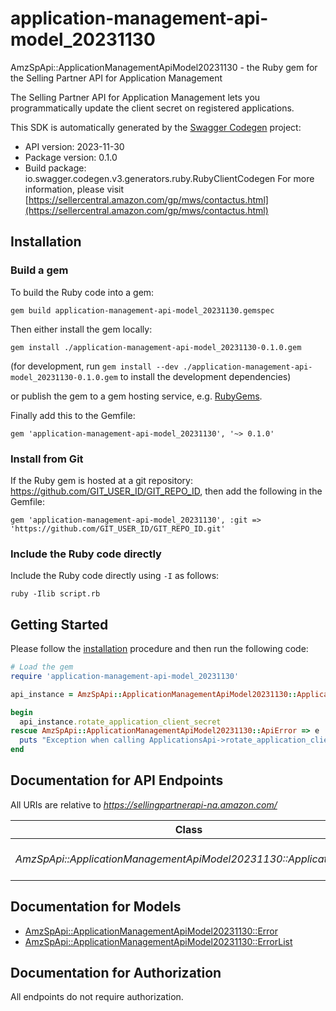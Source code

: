# application-management-api-model_20231130

AmzSpApi::ApplicationManagementApiModel20231130 - the Ruby gem for the Selling Partner API for Application Management

The Selling Partner API for Application Management lets you programmatically update the client secret on registered applications.

This SDK is automatically generated by the [Swagger Codegen](https://github.com/swagger-api/swagger-codegen) project:

- API version: 2023-11-30
- Package version: 0.1.0
- Build package: io.swagger.codegen.v3.generators.ruby.RubyClientCodegen
For more information, please visit [https://sellercentral.amazon.com/gp/mws/contactus.html](https://sellercentral.amazon.com/gp/mws/contactus.html)

## Installation

### Build a gem

To build the Ruby code into a gem:

```shell
gem build application-management-api-model_20231130.gemspec
```

Then either install the gem locally:

```shell
gem install ./application-management-api-model_20231130-0.1.0.gem
```
(for development, run `gem install --dev ./application-management-api-model_20231130-0.1.0.gem` to install the development dependencies)

or publish the gem to a gem hosting service, e.g. [RubyGems](https://rubygems.org/).

Finally add this to the Gemfile:

    gem 'application-management-api-model_20231130', '~> 0.1.0'

### Install from Git

If the Ruby gem is hosted at a git repository: https://github.com/GIT_USER_ID/GIT_REPO_ID, then add the following in the Gemfile:

    gem 'application-management-api-model_20231130', :git => 'https://github.com/GIT_USER_ID/GIT_REPO_ID.git'

### Include the Ruby code directly

Include the Ruby code directly using `-I` as follows:

```shell
ruby -Ilib script.rb
```

## Getting Started

Please follow the [installation](#installation) procedure and then run the following code:
```ruby
# Load the gem
require 'application-management-api-model_20231130'

api_instance = AmzSpApi::ApplicationManagementApiModel20231130::ApplicationsApi.new

begin
  api_instance.rotate_application_client_secret
rescue AmzSpApi::ApplicationManagementApiModel20231130::ApiError => e
  puts "Exception when calling ApplicationsApi->rotate_application_client_secret: #{e}"
end
```

## Documentation for API Endpoints

All URIs are relative to *https://sellingpartnerapi-na.amazon.com/*

Class | Method | HTTP request | Description
------------ | ------------- | ------------- | -------------
*AmzSpApi::ApplicationManagementApiModel20231130::ApplicationsApi* | [**rotate_application_client_secret**](docs/ApplicationsApi.md#rotate_application_client_secret) | **POST** /applications/2023-11-30/clientSecret | 

## Documentation for Models

 - [AmzSpApi::ApplicationManagementApiModel20231130::Error](docs/Error.md)
 - [AmzSpApi::ApplicationManagementApiModel20231130::ErrorList](docs/ErrorList.md)

## Documentation for Authorization

 All endpoints do not require authorization.

